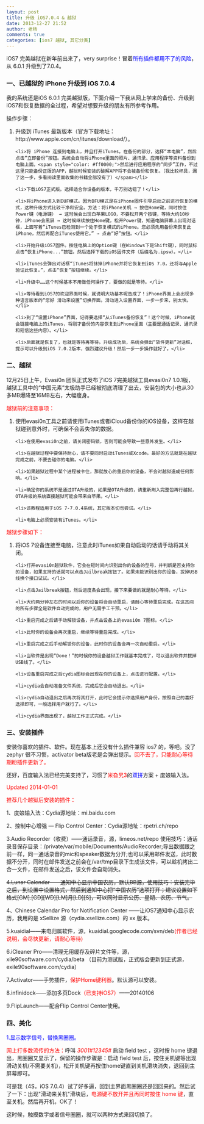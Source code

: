 ```yaml
---
layout: post
title: 升级 iOS7.0.4 & 越狱
date: 2013-12-27 21:52
author: 老杨
comments: true
categories: [ios7 越狱, 其它分类]
---
```

iOS7 完美越狱在新年前出来了，very surprise！冒着<span style="color: #0000ff;">所有插件都用不了的风险</span>，从 6.0.1 升级到了7.0.4。

<!--more-->

<h3>一、已越狱的 iPhone 升级到 iOS 7.0.4</h3>

我的系统还是iOS 6.0.1 完美越狱版，下面介绍一下我从网上学来的备份、升级到iOS7和恢复数据的全过程，希望对想要升级的朋友有所参考作用。

操作步骤：

<ol>
	<li>升级到 iTunes 最新版本（官方下载地址：http://www.apple.com/cn/itunes/download/）。</li>

	<li>将 iPhone 连接到电脑上，并且打开iTunes。在备份的部分，选择“本电脑”，然后点击“立即备份”按钮。系统会自动将iPhone里面的照片、通讯录、应用程序等资料备份到电脑上面。<span style="color: #ff0000;">然后进行应用程序的“同步”工作，不过这里只能备份正版的APP，越狱时候安装的破解APP将不会被备份和恢复。（我比较杯具，漏了这一步，多看阅读里面收集的书籍全部没有了）</span></li>

	<li>下载iOS7正式版。选择适合你设备的版本，千万别选错了！</li>

	<li>将iPhone进入到DUF模式。因为DFU模式是在iPhone固件引导启动之前进行恢复的模式，这种升级方式比较干净和安全。方法：将iPhone关机 → 按住Home键，同时按住Power键（电源键） → 这时候会出现白苹果LOGO，不要松开两个按键，等待大约10秒钟，iPhone会黑屏 → 这时候继续按住Home键，松开Power键，知道电脑屏幕上出现对话框，上面写着“iTunes已检测到一个处于恢复模式的iPhone。您必须先用备份来恢复此iPhone，然后再配合iTunes使用它。” → 点击“好”按钮。</li>

	<li>开始升级iOS7固件。按住电脑上的Option键（在Windows下是Shift键），同时鼠标点击“恢复iPhone...”按钮。然后选择下载的iOS固件文件（后缀名为.ipsw）。</li>

	<li>iTunes会弹出对话框“iTunes将抹掉iPhone并将它恢复到iOS 7.0，还将与Apple验证此恢复。”，点击“恢复”按钮继续。</li>

	<li>升级中……这个时候基本不用做任何操作了，要做的就是等待。</li>

	<li>等待看到iOS7的欢迎界面时候，就说明大功基本呢告成了！iPhone界面上会出现多种语言版本的“您好 滑动来设置”切换界面。滑动进入设置界面，一步一步来，别太快。</li>

	<li>到了“设置iPhone”界面，记得要选择“从iTunes备份恢复”！这个时候，iPhone就会链接电脑上的iTunes，将刚才备份的内容恢复到iPhone里面（主要是通话记录、通讯录和短信这些内容）。</li>

	<li>后面就是恢复了，也就是等待再等待。升级成功后，系统会弹出“软件更新”对话框，提示可以升级到iOS 7.0.2版本，强烈建议升级！然后一步一步操作就好了。</li>
</ol>

<h3>二、越狱</h3>
12月25日上午，Evasi0n 团队正式发布了iOS 7完美越狱工具evasi0n7 1.0.1版，越狱工具中的“中国元素”太极助手已经被彻底清理了出去，安装包的大小也从30多MB爆降至16MB左右，大幅瘦身。

<span style="color: #ff0000;">越狱前的注意事项：</span>

<ol>
	<li>使用evasi0n工具之前请使用iTunes或者iCloud备份你的iOS设备，这样在越狱碰到意外时，可确保不会丢失你的数据。</li>

	<li>在使用evasi0n之前，请关闭密码锁，否则可能会导致一些意外发生。</li>

	<li>在越狱过程中要保持耐心，请不要同时启动iTunes或Xcode。最好的方法就是在越狱完成之前，不要去碰你的电脑。</li>

	<li>如果越狱过程中某个进程被卡住，那就放心的重启你的设备，不会对越狱造成任何影响。</li>

	<li>确定你的系统不是通过OTA升级的，如果是OTA升级的，请重新刷入完整包再行越狱，OTA升级的系统直接越狱可能会带来白苹果。</li>

	<li>该教程适用于iOS 7-7.0.4系统，其它版本切勿尝试。</li>

	<li>电脑上必须安装有iTunes。</li>
</ol>

<span style="color: #ff0000;">越狱步骤如下：</span>

<ol>
	<li>将iOS 7设备连接至电脑，注意此时iTunes如果自动启动的话请手动将其关闭。</li>

	<li>打开evasi0n越狱软件，它会在短时间内识别出你的设备的型号，并判断是否支持你的设备，如果支持的话就可以点击Jailbreak按钮了。如果未能识别出你的设备，拔掉USB线换个接口试试。</li>

	<li>点击Jailbreak按钮，然后进度条会出现，接下来要做的就是耐心等待。</li>

	<li>大约两分钟左右的时间以后你的设备将会自动重启，请耐心等待重启完成。在这其间的所有步骤全是软件自动完成的，用户无需手工干预。</li>

	<li>重启完成之后请手动解锁设备，并点击设备上的evasi0n 7图标。</li>

	<li>此时你的设备会再次重启，继续等待重启完成。</li>

	<li>重启完成之后手动解锁你的设备，此时你的设备会再一次自动重启。</li>

	<li>当软件是出现“Done！”的时候你的设备越狱工作就基本完成了，可以退出软件并拔掉USB线了。</li>

	<li>设备重启完成之后cydia图标会出现在你的设备上，点击进行配置。</li>

	<li>cydia会自动准备文件系统，完成后它会自动退出。</li>

	<li>cydia自动退出之后再次将其打开，此时它会提示你选择用户身份，按照自己的喜好选择即可，一般选择用户就行了。</li>

	<li>cydia界面出现了，越狱工作正式完成。</li>
</ol>

<h3>三、安装插件</h3>
安装你喜欢的插件、软件。现在基本上还没有什么插件兼容 ios7 的，等吧。没了 zephyr 很不习惯，activator beta版老是会弹出提示。<span style="color: #ff0000;">回不去了，只能耐心等待期盼插件更新了。</span>

还好，百度输入法已经完美支持了，习惯了<span style="color: #ff0000;">米旮旯3</span>的<span style="color: #0000ff;">双拼</span>方案 + 度娘输入法。

<span style="color: #ff0000;">Updated 2014-01-01</span>

<span style="color: #ff0000;">推荐几个越狱后安装的插件：</span>

1、度娘输入法：Cydia源地址：mi.baidu.com

2、控制中心增强 — Flip Control Center：Cydia源地址：rpetri.ch/repo

3.Audio Recorder（收费）——通话录音，源，limeos.net/repo
使用技巧：通话录音保存目录：/private/var/mobile/Documents/AudioRecorder;导出数据跟之前一样，同一通话录音的mic和speaker数据为分开;也可以采用邮件发送，此时数据不分开，同时在邮件发送之前会在/var/tmp目录下生成该文件，可以趁机拷出二合一文件，在邮件发送之后，该文件会自动消失。

<del datetime="2014-01-07T06:44:19+00:00">4.Lunar Calendar——通知中心显示中国农历，默认BB源，使用技巧：安装完毕之后，到设置中设置格式，然后到通知中心把“中国农历”选项打开；建议设置如下格式[GM].[GD][WD][LM]月[LD][S]，可以同时显示公历、星期、农历、节气。</del>

4、Chinese Calendar Pro for Notification Center ——让iOS7通知中心显示农历，我用的是 xSellize 源（cydia.xsellize.com）的 xx 版本。

5.kuaidial——来电归属软件，源，kuaidial.googlecode.com/svn/deb<span style="color: #ff0000;">(作者已经说明，会尽快更新，请耐心等待)</span>

6.iCleaner Pro——清理无用缓存及碎片文件等，源，xile90software.com/cydia/beta （目前为测试版，正式版会更新到正式源，exile90software.com/cydia）

7.Activator——手势插件，<span style="color: #ff0000;">保护Home键利器</span>。默认源可以安装。

8.infinidock——添加多页Dock<span style="color: #ff0000;">（已支持iOS7）</span>——20140106

9.FlipLaunch——配合Flip Control Center使用。

<h3>四、美化</h3>
<span style="color: #0000ff;">1.显示数字信号，替换黑圈圈。</span>

<span style="color: #ff0000;">网上打多数流传的方法：</span>呼叫 <span style="color: #ff0000;">*3001#12345#*</span> 启动 field test ，这时按 home 键退出，黑圈圈又显示了，保留的操作步骤是：启动 field test 后，按住关机键等出现滑动关机(不需要关机)，松开关机键再按住home键直到关机滑块消失，退回到主屏幕即可。

可是我（4S，iOS 7.0.4）试了好多遍，回到主界面黑圈圈还是回回来的。然后试了一下：出现"滑动来关机"滑块后，<span style="color: #ff0000;">电源键不放开并且再同时按住 home 键</span>，直至关机。然后再开机，OK了！

这时候，触摸数字或者信号圈圈，就可以两种方式来回切换了。
